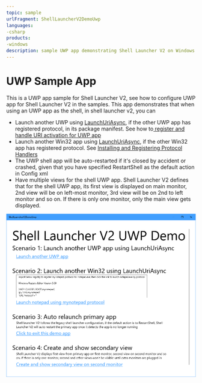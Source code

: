 ```yaml
---
topic: sample
urlFragment: ShellLauncherV2DemoUwp
languages:
-csharp
products:
-windows
description: sample UWP app demonstrating Shell Launcher V2 on Windows 10 Enterprise from 1903 release
---
```


# UWP Sample App

This is a UWP app sample for Shell Launcher V2, see how to configure UWP app for Shell Launcher V2 in the samples. This app demonstrates that when using an UWP app as the shell, in shell launcher v2, you can

* Launch another UWP using [LaunchUriAsync](https://docs.microsoft.com/en-us/uwp/api/windows.system.launcher.launchuriasync), if the other UWP app has registered protocol, in its package manifest. See how to[ register and handle URI activation for UWP app](https://docs.microsoft.com/en-us/windows/uwp/launch-resume/handle-uri-activation)
* Launch another Win32 app using [LaunchUriAsync](https://docs.microsoft.com/en-us/uwp/api/windows.system.launcher.launchuriasync), if the other Win32 app has registered protocol. See [Installing and Registering Protocol Handlers](https://docs.microsoft.com/en-us/windows/desktop/search/-search-3x-wds-ph-install-registration)
* The UWP shell app will be auto-restarted if it's closed by accident or crashed, given that you have specified RestartShell as the default action in Config xml
* Have multiple views for the shell UWP app. Shell Launcher V2 defines that for the shell UWP app, its first view is displayed on main monitor, 2nd view will be on left-most monitor, 3rd view will be on 2nd to left monitor and so on. If there is only one monitor, only the main view gets displayed.

![App screen capture](../Images/UwpSampleScreenCapture.png)
